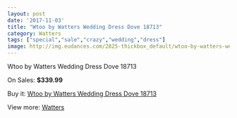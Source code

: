 ```yaml
---
layout: post
date: '2017-11-03'
title: "Wtoo by Watters Wedding Dress Dove 18713"
category: Watters
tags: ["special","sale","crazy","wedding","dress"]
image: http://img.eudances.com/2825-thickbox_default/wtoo-by-watters-wedding-dress-dove-18713.jpg
---
```

Wtoo by Watters Wedding Dress Dove 18713

On Sales: **$339.99**
<a href="https://www.eudances.com/en/watters/966-wtoo-by-watters-wedding-dress-dove-18713.html"><amp-img layout="responsive" width="600" height="600" src="//img.eudances.com/2825-thickbox_default/wtoo-by-watters-wedding-dress-dove-18713.jpg" alt="Wtoo by Watters Wedding Dress Dove 18713 0" /></a>
<a href="https://www.eudances.com/en/watters/966-wtoo-by-watters-wedding-dress-dove-18713.html"><amp-img layout="responsive" width="600" height="600" src="//img.eudances.com/2826-thickbox_default/wtoo-by-watters-wedding-dress-dove-18713.jpg" alt="Wtoo by Watters Wedding Dress Dove 18713 1" /></a>

Buy it: [Wtoo by Watters Wedding Dress Dove 18713](https://www.eudances.com/en/watters/966-wtoo-by-watters-wedding-dress-dove-18713.html "Wtoo by Watters Wedding Dress Dove 18713")

View more: [Watters](https://www.eudances.com/en/12-watters "Watters")